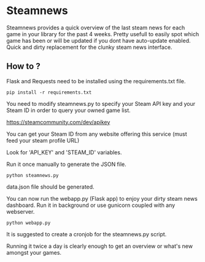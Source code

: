 # Steamnews
Steamnews provides a quick overview of the last steam news for each game in your library for the past 4 weeks.
Pretty usefull to easily spot which game has been or will be updated if you dont have auto-update enabled.
Quick and dirty replacement for the clunky steam news interface.

How to ?
---
Flask and Requests need to be installed using the requirements.txt file.

```
pip install -r requirements.txt
```

You need to modify steamnews.py to specify your Steam API key and your Steam ID in order to query your owned game list.

https://steamcommunity.com/dev/apikey

You can get your Steam ID from any website offering this service (must feed your steam profile URL)

Look for 'API_KEY' and 'STEAM_ID' variables.

Run it once manually to generate the JSON file.

```
python steamnews.py
```

data.json file should be generated.

You can now run the webapp.py (Flask app) to enjoy your dirty steam news dashboard.
Run it in background or use gunicorn coupled with any webserver.

```
python webapp.py
```

It is suggested to create a cronjob for the steamnews.py script.

Running it twice a day is clearly enough to get an overview or what's new amongst your games.

